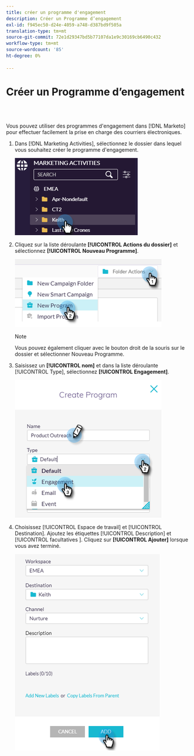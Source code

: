 ```yaml
---
title: créer un programme d'engagement
description: Créer un Programme d’engagement
exl-id: f945ec50-d24e-4059-a748-d387bd9f505a
translation-type: tm+mt
source-git-commit: 72e1d29347bd5b77107da1e9c30169cb6490c432
workflow-type: tm+mt
source-wordcount: '85'
ht-degree: 0%

---
```


# Créer un Programme d’engagement

<br> 

Vous pouvez utiliser des programmes d&#39;engagement dans [!DNL Marketo] pour effectuer facilement la prise en charge des courriers électroniques.

1. Dans [!DNL Marketing Activities], sélectionnez le dossier dans lequel vous souhaitez créer le programme d&#39;engagement.

   ![Image un](/help/sky/assets/engagement-programs/create-an-engagement-program/create-an-engagement-program-1.png)

1. Cliquez sur la liste déroulante **[!UICONTROL Actions du dossier]** et sélectionnez **[!UICONTROL Nouveau Programme]**.

   ![Image 2](/help/sky/assets/engagement-programs/create-an-engagement-program/create-an-engagement-program-2.png)

   >[!NOTE]
   >
   >Vous pouvez également cliquer avec le bouton droit de la souris sur le dossier et sélectionner Nouveau Programme.

1. Saisissez un **[!UICONTROL nom]** et dans la liste déroulante [!UICONTROL Type], sélectionnez **[!UICONTROL Engagement]**.

   ![Image trois](/help/sky/assets/engagement-programs/create-an-engagement-program/create-an-engagement-program-3.png)

1. Choisissez [!UICONTROL Espace de travail] et [!UICONTROL Destination]. Ajoutez les étiquettes [!UICONTROL Description] et [!UICONTROL facultatives ]. Cliquez sur **[!UICONTROL Ajouter]** lorsque vous avez terminé.

   ![Image 4](/help/sky/assets/engagement-programs/create-an-engagement-program/create-an-engagement-program-4.png)
